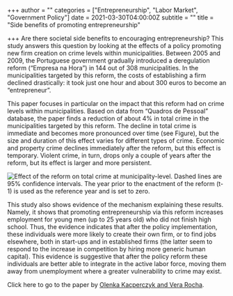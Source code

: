 +++
author = ""
categories = ["Entrepreneurship", "Labor Market", "Government Policy"]
date = 2021-03-30T04:00:00Z
subtitle = ""
title = "Side benefits of promoting entrepreneurship"

+++
Are there societal side benefits to encouraging entrepreneurship? This study answers this question by looking at the effects of a policy promoting new firm creation on crime levels within municipalities. Between 2005 and 2009, the Portuguese government gradually introduced a deregulation reform (“Empresa na Hora”) in 144 out of 308 municipalities. In the municipalities targeted by this reform, the costs of establishing a firm declined drastically: it took just one hour and about 300 euros to become an “entrepreneur”.

This paper focuses in particular on the impact that this reform had on crime levels within municipalities. Based on data from “Quadros de Pessoal” database, the paper finds a reduction of about 4% in total crime in the municipalities targeted by this reform. The decline in total crime is immediate and becomes more pronounced over time (see Figure), but the size and duration of this effect varies for different types of crime. Economic and property crime declines immediately after the reform, but this effect is temporary. Violent crime, in turn, drops only a couple of years after the reform, but its effect is larger and more persistent.

![](https://res.cloudinary.com/portuguese-economic-journal/image/upload/v1617110898/research_report/Screen_Shot_2021-03-30_at_9.27.02_AM_pimnes.png "Effect of the reform on total crime at municipality-level. Dashed lines are 95% confidence intervals. The year prior to the enactment of the reform (t-1) is used as the reference year and is set to zero.")

This study also shows evidence of the mechanism explaining these results. Namely, it shows that promoting entrepreneurship via this reform increases employment for young men (up to 25 years old) who did not finish high school. Thus, the evidence indicates that after the policy implementation, these individuals were more likely to create their own firm, or to find jobs elsewhere, both in start-ups and in established firms (the latter seem to respond to the increase in competition by hiring more generic human capital). This evidence is suggestive that after the policy reform these individuals are better able to integrate in the active labor force, moving them away from unemployment where a greater vulnerability to crime may exist.

Click here to go to the paper by [Olenka Kacperczyk and Vera Rocha](https://papers.ssrn.com/sol3/papers.cfm?abstract_id=3798302).